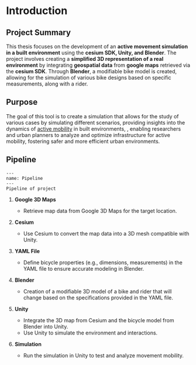 # Introduction

## Project Summary
This thesis focuses on the development of an **active movement simulation in a built environment** using the **cesium SDK, Unity, and Blender**. The project involves creating a **simplified 3D representation of a real environment** by integrating **geospatial data** from **google maps** retrieved via the **cesium SDK**. Through **Blender**, a modifiable bike model is created, allowing for the simulation of various bike designs based on specific measurements, along with a rider.

## Purpose

The goal of this tool is to create a simulation that allows for the study of various cases by simulating different scenarios, providing insights into the dynamics of [active mobility](glossary.md#active-mobility) in built environments, , enabling researchers and urban planners to analyze and optimize infrastructure for active mobility, fostering safer and more efficient urban environments.

## Pipeline 


```{figure} ../Images/plan.png
---
name: Pipeline
---
Pipeline of project
```


1. **Google 3D Maps**  
   - Retrieve map data from Google 3D Maps for the target location.

2. **Cesium**  
   - Use Cesium to convert the map data into a 3D mesh compatible with Unity.

3. **YAML File**  
   - Define bicycle properties (e.g., dimensions, measurements) in the YAML file to ensure accurate modeling in Blender.

4. **Blender**  
   - Creation of a modifiable 3D model of a bike and rider that will change based on the specifications provided in the YAML file.

5. **Unity**  
   - Integrate the 3D map from Cesium and the bicycle model from Blender into Unity.
   - Use Unity to simulate the environment and interactions.

6. **Simulation**  
   - Run the simulation in Unity to test and analyze movement mobility.




